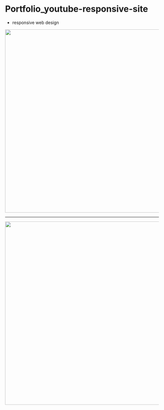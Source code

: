 # Portfolio_youtube-responsive-site
- responsive web design
  
<img src="https://github.com/SEONGEUN0415/Portfolio_youtube-responsive-site/assets/110333484/d195d8da-7ad1-43e6-b2c7-46fd07eaeefc" width="600" hight="400">

--------

<img src="https://github.com/SEONGEUN0415/Portfolio_youtube-responsive-site/assets/110333484/b59710d0-e55a-4b98-80fb-d18cf41bf2b5" width="600"
hight="600">
